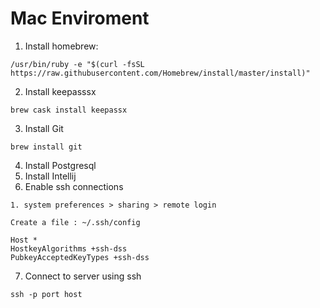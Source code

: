 # Mac Enviroment

1. Install homebrew:
  ```
  /usr/bin/ruby -e "$(curl -fsSL https://raw.githubusercontent.com/Homebrew/install/master/install)"
  ```
2. Install keepasssx
  ```
  brew cask install keepassx
  ```
3. Install Git
  ```
  brew install git
  ```
4. Install Postgresql
5. Install Intellij
6. Enable ssh connections

```
1. system preferences > sharing > remote login

Create a file : ~/.ssh/config

Host *
HostkeyAlgorithms +ssh-dss
PubkeyAcceptedKeyTypes +ssh-dss
```
7. Connect to server using ssh 
```
ssh -p port host
```


